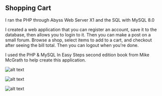 ## Shopping Cart

I ran the PHP through Abyss Web Server X1 and the SQL with MySQL 8.0

I created a web application that you can register an account, save it to the database, then allows you to login to it.
Then you can make a post on a small forum. Browse a shop, select items to add to a cart, and checkout after
seeing the bill total. Then you can logout when you're done.

I used the PHP & MySQL In Easy Steps second edition book from Mike McGrath to help create this application.

![alt text](https://i.ibb.co/2N4n3Mc/shop.png)

![alt text](https://i.ibb.co/nBxJnWB/shopping-cart.png)

![alt text](https://i.ibb.co/wW5BGwD/forum.png)
